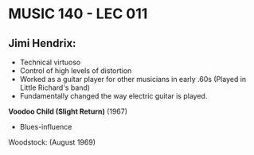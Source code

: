 # MUSIC 140 - LEC 011
## Jimi Hendrix:
- Technical virtuoso
- Control of high levels of distortion
- Worked as a guitar player for other musicians in early .60s (Played in Little Richard's band)
- Fundamentally changed the way electric guitar is played.

**Voodoo Child (Slight Return)** (1967)
- Blues-influence

Woodstock: (August 1969)
<!--stackedit_data:
eyJoaXN0b3J5IjpbLTE2MTUzNDY1MTUsMzcxMDA3OTE1LC0zMz
A2MjY4MDUsLTIwNTc4OTIyNjBdfQ==
-->